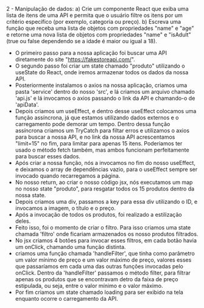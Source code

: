 2 - Manipulação de dados:
a) Crie um componente React que exiba uma lista de itens de uma API e permita que o usuário filtre os itens por um critério específico (por exemplo, categoria ou preço).
b) Escreva uma função que receba uma lista de objetos com propriedades "name" e "age" e retorne uma nova lista de objetos com propriedades "name" e "isAdult" (true ou false dependendo se a idade é maior ou igual a 18).

- O primeiro passo para a nossa aplicação foi buscar uma API diretamente do site "https://fakestoreapi.com/".
- O segundo passo foi criar um state chamado "produto" utilizando o useState do React, onde iremos armazenar todos os dados da nossa API.
- Posteriormente instalamos o axios na nossa aplicação, criamos uma pasta 'service' dentro do nosso 'src', e lá criamos um arquivo chamado 'api.js' e lá invocamos o axios passando o link da API e chamando-o de 'apiData'.
- Depois criamos um useEffect, e dentro desse useEffect colocamos uma função assíncrona, já que estamos utilizando dados externos e o carregamento pode demorar um tempo. Dentro dessa função assíncrona criamos um TryCatch para filtar erros e utilizamos o axios para buscar a nossa API, e no link da nossa API acrescentamos "limit=15" no fim, para limitar para apenas 15 itens. Poderiamos ter usado o método fetch também, mas ambos funcionam perfeitamente para buscar esses dados.
- Após criar a nossa função, nós a invocamos no fim do nosso useEffect, e deixamos o array de dependências vazio, para o useEffect sempre ser invocado quando recarregamos a página.
- No nosso return, ao criar o nosso código jsx, nós executamos um map no nosso state "produto", para resgatar todos os 15 produtos dentro da nossa state.
- Depois criamos uma div, passamos a key para essa div utilizando o ID, e invocamos a imagem, o título e o preço.
- Após a invocação de todos os produtos, foi realizado a estilização deles.
- Feito isso, foi o momento de criar o filtro. Para isso criamos uma state chamada 'filtro' onde ficariam armazenados os nosso produtos filtrados.
- No jsx criamos 4 botões para invocar esses filtros, em cada botão havia um onClick, chamando uma função distinta.
- criamos uma função chamada 'handleFilter', que tinha como parâmetro um valor mínimo de preço e um valor máximo de preço, valores esses que passaríamos em cada uma das outras funções invocadas pelo onClick. Dentro da 'handleFilter' passamos o método filter, para filtrar apenas os produtos que se encontravam detro da faixa de preço estipulada, ou seja, entre o valor mínimo e o valor máximo.
- Por fim criamos um state chamado loading para ser exibido na tela enquanto ocorre o carregamento da API.
